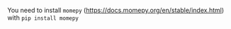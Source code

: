 You need to install `momepy` (https://docs.momepy.org/en/stable/index.html) with `pip install momepy`
